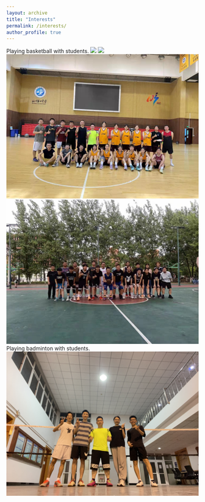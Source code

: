 ```yaml
---
layout: archive
title: "Interests"
permalink: /interests/
author_profile: true
---
```

Playing basketball with students.
<img src='/images/basketball1.jpg' width='32'>
<img src='/images/basketball2.jpg'>
<img src='/images/basketball3.jpg'>
<img src='/images/basketball4.jpg'>
Playing badminton with students.
<img src='/images/badminton1.jpg'>
